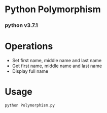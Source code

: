 # Python Polymorphism  
### python v3.7.1  

# Operations  

* Set first name, middle name and last name  
* Get first name, middle name and last name  
* Display full name  

  
# Usage  
```
python Polymorphism.py  
```
